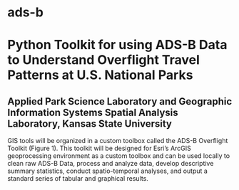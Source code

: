 # ads-b
# Python Toolkit for using ADS-B Data to Understand Overflight Travel Patterns at U.S. National Parks

## Applied Park Science Laboratory and Geographic Information Systems Spatial Analysis Laboratory, Kansas State University

GIS tools will be organized in a custom toolbox called the ADS-B Overflight Toolkit (Figure 1).  This toolkit will be designed for Esri’s ArcGIS geoprocessing environment as a custom toolbox and can be used locally to clean raw ADS-B Data, process and analyze data, develop descriptive summary statistics, conduct spatio-temporal analyses, and output a standard series of tabular and graphical results. 
